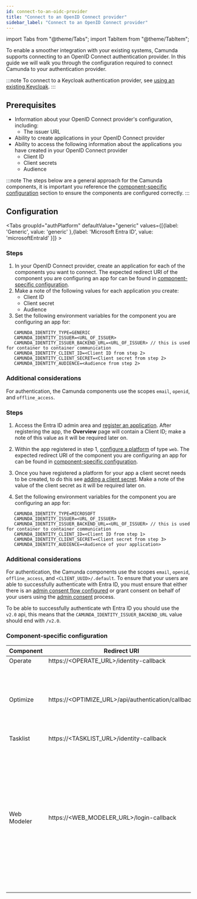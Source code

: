 ```yaml
---
id: connect-to-an-oidc-provider
title: "Connect to an OpenID Connect provider"
sidebar_label: "Connect to an OpenID Connect provider"
---
```


import Tabs from "@theme/Tabs";
import TabItem from "@theme/TabItem";

To enable a smoother integration with your existing systems, Camunda supports connecting to an OpenID Connect
authentication provider. In this guide we will walk you through the configuration required to connect Camunda to your
authentication provider.

:::note
To connect to a Keycloak authentication provider, see [using an existing Keycloak](using-existing-keycloak.md).
:::

## Prerequisites

- Information about your OpenID Connect provider's configuration, including:
  - The issuer URL
- Ability to create applications in your OpenID Connect provider
- Ability to access the following information about the applications you have created in your OpenID Connect provider
  - Client ID
  - Client secrets
  - Audience

:::note
The steps below are a general approach for the Camunda components, it is important you reference the [component-specific
configuration](#component-specific-configuration) section to ensure the components are configured correctly.
:::

## Configuration

<Tabs groupId="authPlatform" defaultValue="generic"
values={[{label: 'Generic', value: 'generic' },{label: 'Microsoft Entra ID', value: 'microsoftEntraId' }]} >
<TabItem value="generic">

### Steps

1. In your OpenID Connect provider, create an application for each of the components you want to connect. The expected
   redirect URI of the component you are configuring an app for can be found
   in [component-specific configuration](#component-specific-configuration).
2. Make a note of the following values for each application you create:
   - Client ID
   - Client secret
   - Audience
3. Set the following environment variables for the component you are configuring an app for:

```
   CAMUNDA_IDENTITY_TYPE=GENERIC
   CAMUNDA_IDENTITY_ISSUER=<URL_OF_ISSUER>
   CAMUNDA_IDENTITY_ISSUER_BACKEND_URL=<URL_OF_ISSUER> // this is used for container to container communication
   CAMUNDA_IDENTITY_CLIENT_ID=<Client ID from step 2>
   CAMUNDA_IDENTITY_CLIENT_SECRET=<Client secret from step 2>
   CAMUNDA_IDENTITY_AUDIENCE=<Audience from step 2>
```

### Additional considerations

For authentication, the Camunda components use the scopes `email`, `openid`, and `offline_access`.

</TabItem>
<TabItem value="microsoftEntraId">

### Steps

1. Access the Entra ID admin area
   and [register an application](https://learn.microsoft.com/en-us/entra/identity-platform/quickstart-register-app).
   After registering the app, the **Overview** page will contain a Client ID; make a note of this value as it will be
   required later on.

2. Within the app registered in step
   1, [configure a platform](https://learn.microsoft.com/en-gb/entra/identity-platform/quickstart-register-app#configure-platform-settings)
   of type `web`. The expected redirect URI of the component you are configuring an app for can be found
   in [component-specific configuration](#component-specific-configuration).

3. Once you have registered a platform for your app a client secret needs to be created, to do this
   see [adding a client secret](https://learn.microsoft.com/en-us/entra/identity-platform/quickstart-register-app#add-a-client-secret).
   Make a note of the value of the client secret as it will be required later on.

4. Set the following environment variables for the component you are configuring an app for:

```
   CAMUNDA_IDENTITY_TYPE=MICROSOFT
   CAMUNDA_IDENTITY_ISSUER=<URL_OF_ISSUER>
   CAMUNDA_IDENTITY_ISSUER_BACKEND_URL=<URL_OF_ISSUER> // this is used for container to container communication
   CAMUNDA_IDENTITY_CLIENT_ID=<Client ID from step 1>
   CAMUNDA_IDENTITY_CLIENT_SECRET=<Client secret from step 3>
   CAMUNDA_IDENTITY_AUDIENCE=<Audience of your application>
```

### Additional considerations

For authentication, the Camunda components use the scopes `email`, `openid`, `offline_access`,
and `<CLIENT_UUID>/.default`. To ensure that your users are able to successfully authenticate with Entra ID, you must
ensure that either there is
an [admin consent flow configured](https://learn.microsoft.com/en-us/entra/identity/enterprise-apps/configure-admin-consent-workflow)
or grant consent on behalf of your users using
the [admin consent](https://learn.microsoft.com/en-gb/entra/identity/enterprise-apps/user-admin-consent-overview#admin-consent)
process.

To be able to successfully authenticate wth Entra ID you should use the `v2.0` api, this means that
the `CAMUNDA_IDENTITY_ISSUER_BACKEND_URL` value should end with `/v2.0`.

</TabItem>
</Tabs>

### Component-specific configuration

| Component   | Redirect URI                                       | Notes                                                                                                                                                                                                                                                                                                                                                                                                                                                                                                                                                                                                                                                                                                                                                                                         |
| ----------- | -------------------------------------------------- | --------------------------------------------------------------------------------------------------------------------------------------------------------------------------------------------------------------------------------------------------------------------------------------------------------------------------------------------------------------------------------------------------------------------------------------------------------------------------------------------------------------------------------------------------------------------------------------------------------------------------------------------------------------------------------------------------------------------------------------------------------------------------------------------- |
| Operate     | https://<OPERATE_URL>/identity-callback            |                                                                                                                                                                                                                                                                                                                                                                                                                                                                                                                                                                                                                                                                                                                                                                                               |
| Optimize    | https://<OPTIMIZE_URL>/api/authentication/callback | There is a fallback if you use the existing ENV vars to configure your authentication provider, if however you use a custom yaml then you need to update your properties to match the new values in this guide.<br/><br/>When using an OIDC provider, the following features are not currently available:<br/> - User permissions tab in collections<br/>- Digests<br/>- Alerts tab in collections                                                                                                                                                                                                                                                                                                                                                                                            |
| Tasklist    | https://<TASKLIST_URL>/identity-callback           |                                                                                                                                                                                                                                                                                                                                                                                                                                                                                                                                                                                                                                                                                                                                                                                               |
| Web Modeler | https://<WEB_MODELER_URL>/login-callback           | Using Microsoft Entra ID as the OIDC provider currently disables all checks of the permissions claim both for using the Web Modeler via the UI and via the public API. Required configuration variables for webapp:<br/><br/> OAUTH2_CLIENT_ID=[client-id]<br/>OAUTH2_JWKS_URL=[provider-jwks-url]<br/>OAUTH2_TOKEN_AUDIENCE=[client-audience]<br/>OAUTH2_TOKEN_ISSUER=[provider-issuer]<br/>OAUTH2_TYPE=MICROSOFT<br/><br/> Required configuration variables for restapi:<br/>CAMUNDA_IDENTITY_BASE_URL=[identity-base-url]<br/>CAMUNDA_IDENTITY_TYPE=MICROSOFT<br/>CAMUNDA_MODELER_SECURITY_JWT_AUDIENCE_INTERNAL_API=[client-audience]<br/>CAMUNDA_MODELER_SECURITY_JWT_AUDIENCE_PUBLIC_API=[publicapi-audience]<br/>SPRING_SECURITY_OAUTH2_RESOURCESERVER_JWT_ISSUER_URI=[provider-issuer] |
